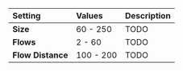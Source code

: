 | Setting           | Values    | Description |
| :---------------- | :-------- | :---------- |
| **Size**          | 60 - 250  | TODO        |
| **Flows**         | 2 - 60    | TODO        |
| **Flow Distance** | 100 - 200 | TODO        |







